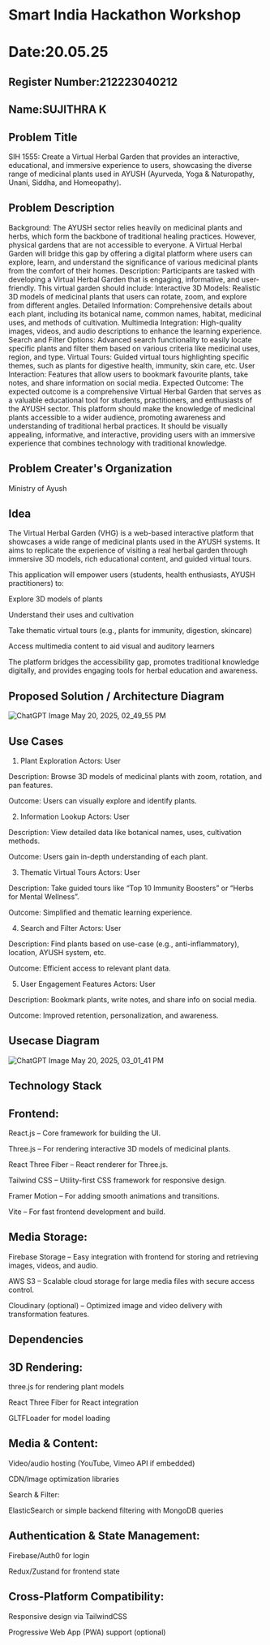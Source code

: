 # Smart India Hackathon Workshop
# Date:20.05.25
## Register Number:212223040212
## Name:SUJITHRA K
## Problem Title
SIH 1555: Create a Virtual Herbal Garden that provides an interactive, educational, and immersive experience to users, showcasing the diverse range of medicinal plants used in AYUSH (Ayurveda, Yoga & Naturopathy, Unani, Siddha, and Homeopathy).
## Problem Description
Background: The AYUSH sector relies heavily on medicinal plants and herbs, which form the backbone of traditional healing practices. However, physical gardens that are not accessible to everyone. A Virtual Herbal Garden will bridge this gap by offering a digital platform where users can explore, learn, and understand the significance of various medicinal plants from the comfort of their homes. Description: Participants are tasked with developing a Virtual Herbal Garden that is engaging, informative, and user-friendly. This virtual garden should include: Interactive 3D Models: Realistic 3D models of medicinal plants that users can rotate, zoom, and explore from different angles. Detailed Information: Comprehensive details about each plant, including its botanical name, common names, habitat, medicinal uses, and methods of cultivation. Multimedia Integration: High-quality images, videos, and audio descriptions to enhance the learning experience. Search and Filter Options: Advanced search functionality to easily locate specific plants and filter them based on various criteria like medicinal uses, region, and type. Virtual Tours: Guided virtual tours highlighting specific themes, such as plants for digestive health, immunity, skin care, etc. User Interaction: Features that allow users to bookmark favourite plants, take notes, and share information on social media. Expected Outcome: The expected outcome is a comprehensive Virtual Herbal Garden that serves as a valuable educational tool for students, practitioners, and enthusiasts of the AYUSH sector. This platform should make the knowledge of medicinal plants accessible to a wider audience, promoting awareness and understanding of traditional herbal practices. It should be visually appealing, informative, and interactive, providing users with an immersive experience that combines technology with traditional knowledge.

## Problem Creater's Organization
Ministry of Ayush

## Idea

The Virtual Herbal Garden (VHG) is a web-based interactive platform that showcases a wide range of medicinal plants used in the AYUSH systems. It aims to replicate the experience of visiting a real herbal garden through immersive 3D models, rich educational content, and guided virtual tours.

This application will empower users (students, health enthusiasts, AYUSH practitioners) to:

Explore 3D models of plants

Understand their uses and cultivation

Take thematic virtual tours (e.g., plants for immunity, digestion, skincare)

Access multimedia content to aid visual and auditory learners

The platform bridges the accessibility gap, promotes traditional knowledge digitally, and provides engaging tools for herbal education and awareness.

## Proposed Solution / Architecture Diagram

![ChatGPT Image May 20, 2025, 02_49_55 PM](https://github.com/user-attachments/assets/dcad5f99-596f-4dd6-941c-0df2328f3cfa)

## Use Cases
1. Plant Exploration
Actors: User

Description: Browse 3D models of medicinal plants with zoom, rotation, and pan features.

Outcome: Users can visually explore and identify plants.

2. Information Lookup
Actors: User

Description: View detailed data like botanical names, uses, cultivation methods.

Outcome: Users gain in-depth understanding of each plant.

3. Thematic Virtual Tours
Actors: User

Description: Take guided tours like “Top 10 Immunity Boosters” or “Herbs for Mental Wellness”.

Outcome: Simplified and thematic learning experience.

4. Search and Filter
Actors: User

Description: Find plants based on use-case (e.g., anti-inflammatory), location, AYUSH system, etc.

Outcome: Efficient access to relevant plant data.

5. User Engagement Features
Actors: User

Description: Bookmark plants, write notes, and share info on social media.

Outcome: Improved retention, personalization, and awareness.

## Usecase Diagram

![ChatGPT Image May 20, 2025, 03_01_41 PM](https://github.com/user-attachments/assets/54b9d7f5-d88f-4f87-8afe-ba70b81487be)


## Technology Stack

## Frontend:
React.js – Core framework for building the UI.

Three.js – For rendering interactive 3D models of medicinal plants.

React Three Fiber – React renderer for Three.js.

Tailwind CSS – Utility-first CSS framework for responsive design.

Framer Motion – For adding smooth animations and transitions.

Vite – For fast frontend development and build.

## Media Storage:
Firebase Storage – Easy integration with frontend for storing and retrieving images, videos, and audio.

AWS S3 – Scalable cloud storage for large media files with secure access control.

Cloudinary (optional) – Optimized image and video delivery with transformation features.
## Dependencies

## 3D Rendering:

three.js for rendering plant models

React Three Fiber for React integration

GLTFLoader for model loading

## Media & Content:

Video/audio hosting (YouTube, Vimeo API if embedded)

CDN/Image optimization libraries

Search & Filter:

ElasticSearch or simple backend filtering with MongoDB queries

## Authentication & State Management:

Firebase/Auth0 for login

Redux/Zustand for frontend state

## Cross-Platform Compatibility:

Responsive design via TailwindCSS

Progressive Web App (PWA) support (optional)


